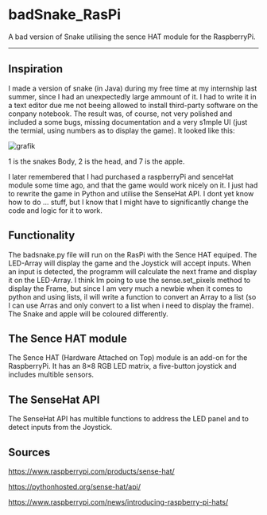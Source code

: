 # badSnake_RasPi
A bad version of Snake utilising the sence HAT module for the RaspberryPi.

___

## Inspiration

I made a version of snake (in Java) during my free time at my internship last summer, since I had an unexpectedly large ammount of it. I had to write it in a text editor due me not beeing allowed to install third-party software on the conpany notebook. The result was, of course, not very polished and included a some bugs, missing documentation and a very s1mple UI (just the termial, using numbers as to display the game). It looked like this:

![grafik](https://user-images.githubusercontent.com/108017809/193322182-3744fd3b-91e5-4238-999e-eb7ec76c04ca.png)

1 is the snakes Body, 2 is the head, and 7 is the apple. 

I later remembered that I had purchased a raspberryPi and senceHat module some time ago, and that the game would work nicely on it. I just had to rewrite the game in Python and utilise the SenseHat API. I dont yet know how to do ... stuff, but I know that I might have to significantly change the code and logic for it to work. 

## Functionality

The badsnake.py file will run on the RasPi with the Sence HAT equiped. The LED-Array will display the game and the Joystick will accept inputs.
When an input is detected, the programm will calculate the next frame and display it on the LED-Array. I think Im poing to use the sense.set_pixels method to 
display the Frame, but since I am very much a newbie when it comes to python and using lists, il will write a function to convert an Array to a list (so I can use Arras and only convert to a list when i need to display the frame). The Snake and apple will be coloured differently. 

## The Sence HAT module

The Sence HAT (Hardware Attached on Top) module is an add-on for the RaspberryPi. 
It has an 8×8 RGB LED matrix, a five-button joystick and includes multible sensors.

## The SenseHat API

The SenseHat API has multible functions to address the LED panel and to detect inputs from the Joystick. 

## Sources

https://www.raspberrypi.com/products/sense-hat/

https://pythonhosted.org/sense-hat/api/

https://www.raspberrypi.com/news/introducing-raspberry-pi-hats/
